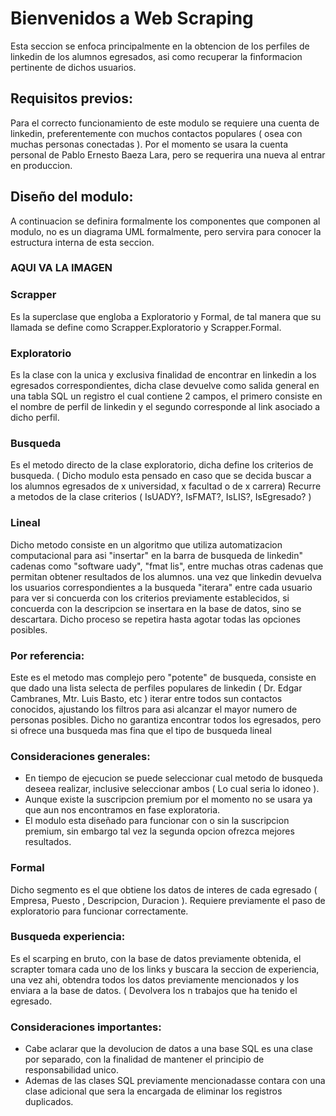 # Bienvenidos a Web Scraping
Esta seccion se enfoca principalmente en la obtencion de los perfiles de linkedin de los alumnos egresados, asi como recuperar la finformacion pertinente de dichos usuarios.

## Requisitos previos:
Para el correcto funcionamiento de este modulo se requiere una cuenta de linkedin, preferentemente con muchos contactos populares ( osea con muchas personas conectadas ). 
Por el momento se usara la cuenta personal de Pablo Ernesto Baeza Lara, pero se requerira una nueva al entrar en produccion.

## Diseño del modulo:
A continuacion se definira formalmente los componentes que componen al modulo, no es un diagrama UML formalmente, pero servira para conocer la estructura interna de esta seccion.

### AQUI VA LA IMAGEN

### Scrapper
Es la superclase que engloba a Exploratorio y Formal, de tal manera que su llamada se define como Scrapper.Exploratorio y Scrapper.Formal.

### Exploratorio
Es la clase con la unica y exclusiva finalidad de encontrar en linkedin a los egresados correspondientes, dicha clase devuelve como salida general en una tabla SQL un registro
el cual contiene 2 campos, el primero consiste en el nombre de perfil de linkedin y el segundo corresponde al link asociado a dicho perfil.

### Busqueda
Es el metodo directo de la clase exploratorio, dicha define los criterios de busqueda. ( Dicho modulo esta pensado en caso que se decida buscar a los alumnos egresados de x universidad, x facultad o de x carrera)
Recurre a metodos de la clase criterios ( IsUADY?, IsFMAT?, IsLIS?, IsEgresado? )

### Lineal
Dicho metodo consiste en un algoritmo que utiliza automatizacion computacional para asi "insertar" en la barra de busqueda de linkedin" cadenas como "software uady", "fmat lis", entre muchas otras cadenas que permitan obtener resultados de los alumnos. una vez que linkedin devuelva los usuarios correspondientes a la busqueda "iterara" entre cada usuario para ver si concuerda con los criterios previamente establecidos, si concuerda con la descripcion se insertara en la base de datos, sino se descartara. Dicho proceso se repetira hasta agotar todas las opciones posibles.

### Por referencia:
Este es el metodo mas complejo pero "potente" de busqueda, consiste en que dado una lista selecta de perfiles populares de linkedin ( Dr. Edgar Cambranes, Mtr. Luis Basto, etc )
iterar entre todos sun contactos conocidos, ajustando los filtros para asi alcanzar el mayor numero de personas posibles. Dicho no garantiza encontrar todos los egresados, pero si ofrece una busqueda mas fina que el tipo de busqueda lineal

### Consideraciones generales:
- En tiempo de ejecucion se puede seleccionar cual metodo de busqueda deseea realizar, inclusive seleccionar ambos ( Lo cual seria lo idoneo ).
- Aunque existe la suscripcion premium por el momento no se usara ya que aun nos encontramos en fase exploratoria.
- El modulo esta diseñado para funcionar con o sin la suscripcion premium, sin embargo tal vez la segunda opcion ofrezca mejores resultados.

### Formal
Dicho segmento es el que obtiene los datos de interes de cada egresado ( Empresa, Puesto , Descripcion, Duracion ).
Requiere previamente el paso de exploratorio para funcionar correctamente. 

### Busqueda experiencia:
Es el scarping en bruto, con la base de datos previamente obtenida, el scrapter tomara cada uno de los links y buscara la seccion de experiencia, una vez ahi, obtendra todos los datos previamente mencionados y los enviara a la base de datos. ( Devolvera los n trabajos que ha tenido el egresado.

### Consideraciones importantes:
- Cabe aclarar que la devolucion de datos a una base SQL es una clase por separado, con la finalidad de mantener el principio de responsabilidad unico.
- Ademas de las clases SQL previamente mencionadasse contara con una clase adicional que sera la encargada de eliminar los registros duplicados.



